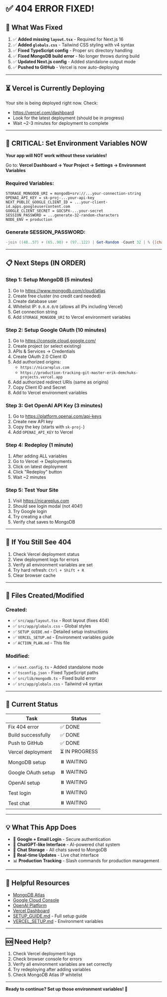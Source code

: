 # ✅ 404 ERROR FIXED!

## 🎉 What Was Fixed

1. ✅ **Added missing `layout.tsx`** - Required for Next.js 16
2. ✅ **Added `globals.css`** - Tailwind CSS styling with v4 syntax
3. ✅ **Fixed TypeScript config** - Proper src directory handling
4. ✅ **Fixed MongoDB build error** - No longer throws during build
5. ✅ **Updated Next.js config** - Added standalone output mode
6. ✅ **Pushed to GitHub** - Vercel is now auto-deploying

---

## ⏳ Vercel is Currently Deploying

Your site is being deployed right now. Check:
- https://vercel.com/dashboard
- Look for the latest deployment (should be in progress)
- Wait ~2-3 minutes for deployment to complete

---

## 🚨 CRITICAL: Set Environment Variables NOW

**Your app will NOT work without these variables!**

Go to: **Vercel Dashboard → Your Project → Settings → Environment Variables**

### Required Variables:

```
STORAGE_MONGODB_URI = mongodb+srv://...your-connection-string
OPENAI_API_KEY = sk-proj-...your-api-key
NEXT_PUBLIC_GOOGLE_CLIENT_ID = ...your-client-id.apps.googleusercontent.com
GOOGLE_CLIENT_SECRET = GOCSPX-...your-secret
SESSION_PASSWORD = ...generate-32-random-characters
NODE_ENV = production
```

### Generate SESSION_PASSWORD:
```powershell
-join ((48..57) + (65..90) + (97..122) | Get-Random -Count 32 | % {[char]$_})
```

---

## 📋 Next Steps (IN ORDER)

### Step 1: Setup MongoDB (5 minutes)
1. Go to https://www.mongodb.com/cloud/atlas
2. Create free cluster (no credit card needed)
3. Create database user
4. Whitelist IP: `0.0.0.0/0` (allows all IPs including Vercel)
5. Get connection string
6. Add `STORAGE_MONGODB_URI` to Vercel environment variables

### Step 2: Setup Google OAuth (10 minutes)
1. Go to https://console.cloud.google.com/
2. Create project (or select existing)
3. APIs & Services → Credentials
4. Create OAuth 2.0 Client ID
5. Add authorized origins:
   - `https://nicareplus.com`
   - `https://production-tracking-git-master-erik-demchuks-projects.vercel.app`
6. Add authorized redirect URIs (same as origins)
7. Copy Client ID and Secret
8. Add to Vercel environment variables

### Step 3: Get OpenAI API Key (3 minutes)
1. Go to https://platform.openai.com/api-keys
2. Create new API key
3. Copy the key (starts with `sk-proj-`)
4. Add `OPENAI_API_KEY` to Vercel

### Step 4: Redeploy (1 minute)
1. After adding ALL variables
2. Go to Vercel → Deployments
3. Click on latest deployment
4. Click "Redeploy" button
5. Wait ~2 minutes

### Step 5: Test Your Site
1. Visit https://nicareplus.com
2. Should see login modal (not 404!)
3. Try Google login
4. Try creating a chat
5. Verify chat saves to MongoDB

---

## 🐛 If You Still See 404

1. Check Vercel deployment status
2. View deployment logs for errors
3. Verify all environment variables are set
4. Try hard refresh: `Ctrl + Shift + R`
5. Clear browser cache

---

## 📁 Files Created/Modified

### Created:
- ✅ `src/app/layout.tsx` - Root layout (fixes 404)
- ✅ `src/app/globals.css` - Global styles
- ✅ `SETUP_GUIDE.md` - Detailed setup instructions
- ✅ `VERCEL_SETUP.md` - Environment variables guide
- ✅ `ACTION_PLAN.md` - This file

### Modified:
- ✅ `next.config.ts` - Added standalone mode
- ✅ `tsconfig.json` - Fixed TypeScript paths
- ✅ `src/lib/mongodb.ts` - Fixed build error
- ✅ `src/app/globals.css` - Tailwind v4 syntax

---

## 🎯 Current Status

| Task | Status |
|------|--------|
| Fix 404 error | ✅ DONE |
| Build successfully | ✅ DONE |
| Push to GitHub | ✅ DONE |
| Vercel deployment | ⏳ IN PROGRESS |
| MongoDB setup | ⏸️ WAITING |
| Google OAuth setup | ⏸️ WAITING |
| OpenAI setup | ⏸️ WAITING |
| Test login | ⏸️ WAITING |
| Test chat | ⏸️ WAITING |

---

## 💡 What This App Does

- 🔐 **Google + Email Login** - Secure authentication
- 💬 **ChatGPT-like Interface** - AI-powered chat system
- 📝 **Chat Storage** - All chats saved to MongoDB
- 🔄 **Real-time Updates** - Live chat interface
- 📊 **Production Tracking** - Slash commands for production management

---

## 🔗 Helpful Resources

- [MongoDB Atlas](https://www.mongodb.com/cloud/atlas)
- [Google Cloud Console](https://console.cloud.google.com/)
- [OpenAI Platform](https://platform.openai.com/)
- [Vercel Dashboard](https://vercel.com/dashboard)
- [SETUP_GUIDE.md](./SETUP_GUIDE.md) - Full setup guide
- [VERCEL_SETUP.md](./VERCEL_SETUP.md) - Environment variables

---

## 🆘 Need Help?

1. Check Vercel deployment logs
2. Check browser console for errors
3. Verify all environment variables are set correctly
4. Try redeploying after adding variables
5. Check MongoDB Atlas IP whitelist

---

**Ready to continue? Set up those environment variables! 🚀**



